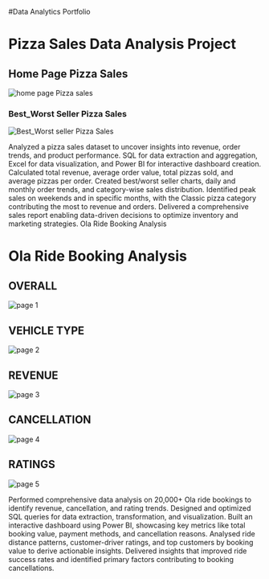 #Data Analytics Portfolio
# Pizza Sales Data Analysis Project

## Home Page Pizza Sales
![home page Pizza sales](https://github.com/user-attachments/assets/8c5b7a75-00d5-49a7-b6a2-bb69a0ca212f)

### Best_Worst Seller Pizza Sales
![Best_Worst seller Pizza Sales](https://github.com/user-attachments/assets/e4a532d6-943e-4c81-be79-79528e69ce43)






Analyzed a pizza sales dataset to uncover insights into revenue, order trends, and product performance.
SQL for data extraction and aggregation, Excel for data visualization, and Power BI for interactive dashboard creation. Calculated total revenue, average order value, total pizzas sold, and average pizzas per order.
Created best/worst seller charts, daily and monthly order trends, and category-wise sales distribution.
Identified peak sales on weekends and in specific months, with the Classic pizza category contributing the most to revenue and orders. Delivered a comprehensive sales report enabling data-driven decisions to optimize inventory and marketing strategies.
Ola Ride Booking Analysis 

 # Ola Ride Booking Analysis 
 ## OVERALL
 ![page 1](https://github.com/user-attachments/assets/446df699-ea36-4b9d-8b96-dd20c1625fba)
 ## VEHICLE TYPE
 ![page 2](https://github.com/user-attachments/assets/eded8648-a93a-4b47-91a3-9ca43faa68bd)
 ## REVENUE
 ![page 3](https://github.com/user-attachments/assets/90131e31-b922-420a-a742-5a34bfd827f2)
 ## CANCELLATION
 ![page 4](https://github.com/user-attachments/assets/c149c3d3-15a0-4677-9c2b-7c79049ae6c9)
 ## RATINGS
 ![page 5](https://github.com/user-attachments/assets/6e140b3d-9c17-4f18-a65c-d1bdc8713d22)




 


Performed comprehensive data analysis on 20,000+ Ola ride bookings to identify revenue, cancellation, and rating trends. Designed and optimized SQL queries for data extraction, transformation, and visualization.
Built an interactive dashboard using Power BI, showcasing key metrics like total booking value, payment methods, and cancellation reasons. Analysed ride distance patterns, customer-driver ratings, and top customers by booking value to derive actionable insights. Delivered insights that improved ride success rates and identified primary factors contributing to booking cancellations.



